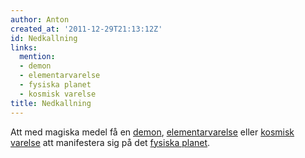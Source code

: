 ```yaml
---
author: Anton
created_at: '2011-12-29T21:13:12Z'
id: Nedkallning
links:
  mention:
  - demon
  - elementarvarelse
  - fysiska planet
  - kosmisk varelse
title: Nedkallning
---
```


Att med magiska medel få en [demon], [elementarvarelse] eller [kosmisk varelse] att manifestera sig
på det [fysiska planet].

  [demon]: demon
  [elementarvarelse]: elementarvarelse
  [kosmisk varelse]: kosmisk_varelse
  [fysiska planet]: fysiska_planet
